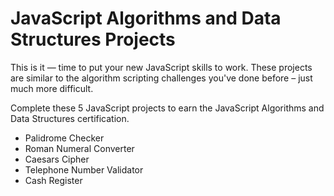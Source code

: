 # JavaScript Algorithms and Data Structures Projects

This is it — time to put your new JavaScript skills to work. These projects are similar to the algorithm scripting challenges you've done before – just much more difficult.

Complete these 5 JavaScript projects to earn the JavaScript Algorithms and Data Structures certification.

- Palidrome Checker
- Roman Numeral Converter
- Caesars Cipher
- Telephone Number Validator
- Cash Register
